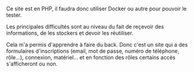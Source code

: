 Ce site est en PHP, il faudra donc utiliser Docker ou autre pour pouvoir le tester. 

Les principales difficultés sont au niveau du fait de reçevoir des informations, de les stockers et devoir les réutiliser. 

Cela m'a permis d'apprendre à faire du back. Donc c'est un site qui a des formulaires d'inscriptions (email, mot de passe, numéro de téléphone, rôle...), connexion, matériel... et en fonction des rôles certains accès s'afficheront ou non.
